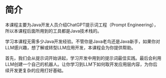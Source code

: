 # 简介
本课程主要为Java开发人员介绍ChatGPT提示词工程（Prompt Engineering），所以本课程后面所用到的工具都是Java技术栈的。

学习本课程无需多少Java开发经验。不管你是Java老鸟还是Java新手，如果你对LLM感兴趣，想了解或转型LLM应用开发，本课程会为你提供帮助。

首先，我们会从提示词开始讲起，学习开发中用到的提示词最佳实践。最后会利用LLM创建一个自己的机器人。让你学习到LLM下如何取开发应用层内容，为你后续开发更复杂的应用打好基础。

